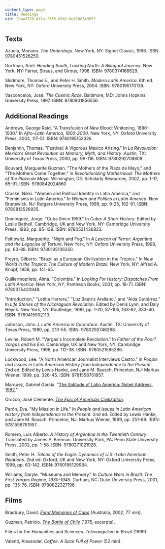 ```yaml
---
content_type: page
title: Readings
uid: 29aaf778-817a-f735-68b2-0e8788349557
---
```


Texts
-----

Azuela, Mariano. _The Underdogs_. New York, NY: Signet Classic, 1996. ISBN: 9780451526250.

Dorfman, Ariel. _Heading South, Looking North: A Bilingual Journey_. New York, NY: Farrar, Straus, and Giroux, 1998. ISBN: 9780374168629.

Skidmore, Thomas E., and Peter H. Smith. _Modern Latin America_. 6th ed. New York, NY: Oxford University Press, 2004. ISBN: 9780195170139.

Vasconcelos, José. _The Cosmic Race_. Baltimore, MD: Johns Hopkins University Press, 1997. ISBN: 9780801856556.

Additional Readings
-------------------

Andrews, George Reid. "A Transfusion of New Blood: Whitening, 1880-1930." In _Afro-Latin America, 1800-2000_. New York, NY: Oxford University Press, 2004, 117-51. ISBN: 9780195152326.

Benjamin, Thomas. "Festival: A Vigorous Mexico Arising." In _La Revolucíon: Mexico's Great Revolution as Memory, Myth, and History_. Austin, TX: University of Texas Press, 2000, pp. 99-116. ISBN: 9780292708808.

Bouvard, Marguerite Guzman. "The Mothers of the Plaza de Mayo," and "The Mothers Come Together." In _Revolutionizing Motherhood: The Mothers of the Plaza de Mayo_. Wilmington, DE: Scholarly Resources, 2002, pp. 1-17, 65-91. ISBN: 9780842024860

Craske, Nikki. "Women and Political Identity in Latin America," and "Feminisms in Latin America." In _Women and Politics in Latin America_. New Brunswick, NJ: Rutgers University Press, 1999, pp. 9-25, 162-91. ISBN: 9780813526935.

Dominguez, Jorge. "Cuba Since 1959." In _Cuba: A Short History_. Edited by Leslie Bethell. Cambridge, UK and New York, NY: Cambridge University Press, 1993, pp. 95-139. ISBN: 9780521436823.

Feitlowitz, Marguerite. "Night and Fog." In _A Lexicon of Terror: Argentina and the Legacies of Torture_. New York, NY: Oxford University Press, 1998, pp. 63-88. ISBN: 9780195106350.

Freyre, Gilberto. "Brazil as a European Civilization in the Tropics." In _New World in the Tropics: The Culture of Modern Brazil_. New York, NY: Alfred A. Knopf, 1959, pp. 141-65.

Guillermoprieto, Alma. "Colombia." In _Looking For History: Dispatches From Latin America_. New York, NY, Pantheon Books, 2001, pp. 18-71. ISBN: 9780375420948.

"Introduction," "Letitia Herrera," "Luz Beatriz Arellano," and "Aida Gutiérrez." In _Life Stories of the Nicaraguan Revolution_. Edited by Denis Lynn, and Daly Heyck. New York, NY: Routledge, 1990, pp. 1-20, 87-105, 163-82, 333-40. ISBN: 9780415902113.

Johnson, John J. _Latin America in Caricature_. Austin, TX: University of Texas Press, 1980, pp. 210-55. ISBN: 9780292746268.

Levine, Robert M. "Vargas's Incomplete Revolution." In _Father of the Poor? Vargas and his Era_. Cambridge, UK and New York, NY: Cambridge University Press, 1998, pp. 112-38. ISBN: 9780521585286.

Lockwood, Lee. "A North American Journalist Interviews Castro." In _People and Issues in Latin American History from Independence to the Present_. 2nd ed. Edited by Lewis Hanke, and Jane M. Rausch. Princeton, NJ: Markus Wiener, 1999, pp. 326-45. ISBN: 9781558761957.

Marquez, Gabriel García. "[The Solitude of Latin America: Nobel Address, 1982](https://www.nobelprize.org/prizes/literature/1982/marquez/lecture/)."

Orozco, José Clemente. [_The Epic of American Civilization_](https://www.nps.gov/nr/travel/american_latino_heritage/the_epic_of_american_civilization_murals.html).

Perón, Eva. "My Mission in Life." In _People and Issues in Latin American History from Independence to the Present_. 2nd ed. Edited by Lewis Hanke, and Jane M. Rausch. Princeton, NJ: Markus Wiener, 1999, pp. 251-69. ISBN: 9781558761957.

Romero, Luis Alberto. _A History of Argentina in the Twentieth Century_. Translated by James P. Brennan. University Park, PA: Penn State University Press, 2002, pp. 1-58. ISBN: 9780271021928.

Smith, Peter H. _Talons of the Eagle: Dynamics of U.S.-Latin American Relations_. 2nd ed. Oxford, UK and New York, NY: Oxford University Press, 1999, pp. 63-142. ISBN: 9780195129984.

Williams, Daryle. "Museums and Memory." In _Culture Wars in Brazil: The First Vargas Regime, 1930-1945_. Durham, NC: Duke University Press, 2001, pp. 135-76. ISBN: 9780822327196.

Films
-----

Bradbury, David. [_Fond Memories of Cuba_](http://www.imdb.com/title/tt0432854/) (Australia, 2002, 77 min).

Guzman, Patricio. [_The Battle of Chile_](http://www.imdb.com/title/tt0072685/) (1975, excerpts).

Films for the Humanities and Sciences. _Televangelism in Brazil_ (1999).

Valenti, Alexander. _Coffee. A Sack Full of Power_ (52 min).